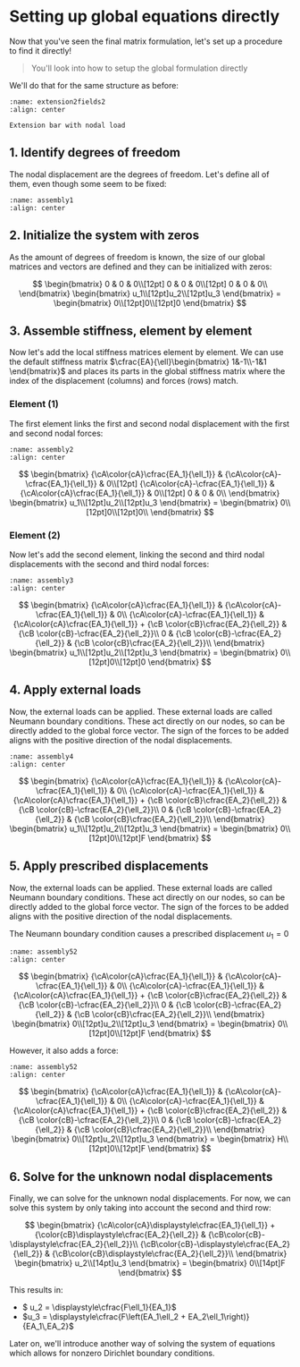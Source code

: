# Setting up global equations directly
Now that you've seen the final matrix formulation, let's set up a procedure to find it directly!

> You'll look into how to setup the global formulation directly

We'll do that for the same structure as before:

```{figure} extension2fields.svg
:name: extension2fields2
:align: center

Extension bar with nodal load
```

## 1. Identify degrees of freedom
The nodal displacement are the degrees of freedom. Let's define all of them, even though some seem to be fixed:

```{figure} assembly1.svg
:name: assembly1
:align: center
```

## 2. Initialize the system with zeros
As the amount of degrees of freedom is known, the size of our global matrices and vectors are defined and they can be initialized with zeros:

$$
      \begin{bmatrix}
	0 & 0 & 0\\[12pt]
	0 & 0 & 0\\[12pt]
	0 & 0 & 0\\
      \end{bmatrix}
      \begin{bmatrix}
	u_1\\[12pt]u_2\\[12pt]u_3
      \end{bmatrix}
      =
      \begin{bmatrix}
	0\\[12pt]0\\[12pt]0
      \end{bmatrix}
      $$

## 3. Assemble stiffness, element by element
Now let's add the local stiffness matrices element by element. We can use the default stiffness matrix $\cfrac{EA}{\ell}\begin{bmatrix} 1&-1\\-1&1 \end{bmatrix}$ and places its parts in the global stiffness matrix where the index of the displacement (columns) and forces (rows) match.

### Element $(1)$
The first element links the first and second nodal displacement with the first and second nodal forces:

```{figure} assembly2.svg
:name: assembly2
:align: center
```
$$
      \begin{bmatrix}
	{\cA\color{cA}\cfrac{EA_1}{\ell_1}} & {\cA\color{cA}-\cfrac{EA_1}{\ell_1}} & 0\\[12pt]
	{\cA\color{cA}-\cfrac{EA_1}{\ell_1}} & {\cA\color{cA}\cfrac{EA_1}{\ell_1}} & 0\\[12pt]
	0 & 0 & 0\\
      \end{bmatrix}
      \begin{bmatrix}
	u_1\\[12pt]u_2\\[12pt]u_3
      \end{bmatrix}
      =
      \begin{bmatrix}
	0\\[12pt]0\\[12pt]0\\
      \end{bmatrix}
      $$

### Element $(2)$
Now let's add the second element, linking the second and third nodal displacements with the second and third nodal forces:

```{figure} assembly3.svg
:name: assembly3
:align: center
```

$$
      \begin{bmatrix}
	{\cA\color{cA}\cfrac{EA_1}{\ell_1}} & {\cA\color{cA}-\cfrac{EA_1}{\ell_1}} & 0\\
	{\cA\color{cA}-\cfrac{EA_1}{\ell_1}} & {\cA\color{cA}\cfrac{EA_1}{\ell_1}} + {\cB \color{cB}\cfrac{EA_2}{\ell_2}} & {\cB \color{cB}-\cfrac{EA_2}{\ell_2}}\\
	0 & {\cB \color{cB}-\cfrac{EA_2}{\ell_2}} & {\cB \color{cB}\cfrac{EA_2}{\ell_2}}\\
      \end{bmatrix}
      \begin{bmatrix}
	u_1\\[12pt]u_2\\[12pt]u_3
      \end{bmatrix}
      =
      \begin{bmatrix}
	0\\[12pt]0\\[12pt]0
      \end{bmatrix}
      $$

## 4. Apply external loads
Now, the external loads can be applied. These external loads are called Neumann boundary conditions. These act directly on our nodes, so can be directly added to the global force vector. The sign of the forces to be added aligns with the positive direction of the nodal displacements.

```{figure} assembly4.svg
:name: assembly4
:align: center
```

$$
      \begin{bmatrix}
	{\cA\color{cA}\cfrac{EA_1}{\ell_1}} & {\cA\color{cA}-\cfrac{EA_1}{\ell_1}} & 0\\
	{\cA\color{cA}-\cfrac{EA_1}{\ell_1}} & {\cA\color{cA}\cfrac{EA_1}{\ell_1}} + {\cB \color{cB}\cfrac{EA_2}{\ell_2}} & {\cB \color{cB}-\cfrac{EA_2}{\ell_2}}\\
	0 & {\cB \color{cB}-\cfrac{EA_2}{\ell_2}} & {\cB \color{cB}\cfrac{EA_2}{\ell_2}}\\
      \end{bmatrix}
      \begin{bmatrix}
	u_1\\[12pt]u_2\\[12pt]u_3
      \end{bmatrix}
      =
      \begin{bmatrix}
	0\\[12pt]0\\[12pt]F
      \end{bmatrix}
      $$

## 5. Apply prescribed displacements
Now, the external loads can be applied. These external loads are called Neumann boundary conditions. These act directly on our nodes, so can be directly added to the global force vector. The sign of the forces to be added aligns with the positive direction of the nodal displacements.

The Neumann boundary condition causes a prescribed displacement $u_1 = 0$

```{figure} assembly5.svg
:name: assembly52
:align: center
```

$$
      \begin{bmatrix}
	{\cA\color{cA}\cfrac{EA_1}{\ell_1}} & {\cA\color{cA}-\cfrac{EA_1}{\ell_1}} & 0\\
	{\cA\color{cA}-\cfrac{EA_1}{\ell_1}} & {\cA\color{cA}\cfrac{EA_1}{\ell_1}} + {\cB \color{cB}\cfrac{EA_2}{\ell_2}} & {\cB \color{cB}-\cfrac{EA_2}{\ell_2}}\\
	0 & {\cB \color{cB}-\cfrac{EA_2}{\ell_2}} & {\cB \color{cB}\cfrac{EA_2}{\ell_2}}\\
      \end{bmatrix}
      \begin{bmatrix}
	0\\[12pt]u_2\\[12pt]u_3
      \end{bmatrix}
      =
      \begin{bmatrix}
	0\\[12pt]0\\[12pt]F
      \end{bmatrix}
      $$

However, it also adds a force:

```{figure} assembly5_2.svg
:name: assembly52
:align: center
```

$$
      \begin{bmatrix}
	{\cA\color{cA}\cfrac{EA_1}{\ell_1}} & {\cA\color{cA}-\cfrac{EA_1}{\ell_1}} & 0\\
	{\cA\color{cA}-\cfrac{EA_1}{\ell_1}} & {\cA\color{cA}\cfrac{EA_1}{\ell_1}} + {\cB \color{cB}\cfrac{EA_2}{\ell_2}} & {\cB \color{cB}-\cfrac{EA_2}{\ell_2}}\\
	0 & {\cB \color{cB}-\cfrac{EA_2}{\ell_2}} & {\cB \color{cB}\cfrac{EA_2}{\ell_2}}\\
      \end{bmatrix}
      \begin{bmatrix}
	0\\[12pt]u_2\\[12pt]u_3
      \end{bmatrix}
      =
      \begin{bmatrix}
	H\\[12pt]0\\[12pt]F
      \end{bmatrix}
      $$

## 6. Solve for the unknown nodal displacements
Finally, we can solve for the unknown nodal displacements. For now, we can solve this system by only taking into account the second and third row:

$$
\begin{bmatrix}
	    {\cA\color{cA}\displaystyle\cfrac{EA_1}{\ell_1}} + {\color{cB}\displaystyle\cfrac{EA_2}{\ell_2}} & {\cB\color{cB}-\displaystyle\cfrac{EA_2}{\ell_2}}\\
	    {\cB\color{cB}-\displaystyle\cfrac{EA_2}{\ell_2}} & {\cB\color{cB}\displaystyle\cfrac{EA_2}{\ell_2}}\\
	  \end{bmatrix}
	  \begin{bmatrix}
	    u_2\\[14pt]u_3
	  \end{bmatrix}
	  =
	  \begin{bmatrix}
	    0\\[14pt]F
	  \end{bmatrix}
$$

This results in:
- $ u_2 = \displaystyle\cfrac{F\ell_1}{EA_1}$
- $u_3 = \displaystyle\cfrac{F\left(EA_1\ell_2 + EA_2\ell_1\right)}{EA_1\,EA_2}$

Later on, we'll introduce another way of solving the system of equations which allows for nonzero Dirichlet boundary conditions.